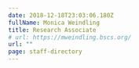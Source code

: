 ```yaml
---
date: 2018-12-18T23:03:06.180Z
fullName: Monica Weindling
title: Research Associate
# url: https://mweindling.bscs.org/
url: ""
page: staff-directory
---
```


